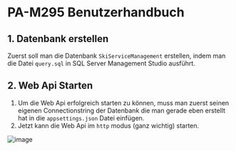 # PA-M295 Benutzerhandbuch


## 1. Datenbank erstellen

Zuerst soll man die Datenbank ```SkiServiceManagement``` erstellen, indem man die Datei ```query.sql``` in SQL Server Management Studio ausführt.


## 2. Web Api Starten

1. Um die Web Api erfolgreich starten zu können, muss man zuerst seinen eigenen Connectionstring der Datenbank die man gerade eben erstellt hat in die  ```appsettings.json``` Datei einfügen.
2. Jetzt kann die Web Api im ```http``` modus (ganz wichtig) starten.


![image](https://github.com/iliakalygin/PA-M295/assets/58369822/f17bd223-e293-4a56-8560-d5fa05131a10)
